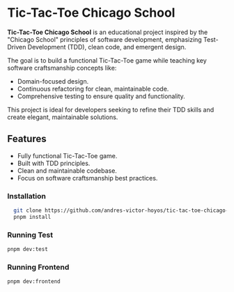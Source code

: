# Tic-Tac-Toe Chicago School  

**Tic-Tac-Toe Chicago School** is an educational project inspired by the "Chicago School" principles of software development, emphasizing Test-Driven Development (TDD), clean code, and emergent design.  

The goal is to build a functional Tic-Tac-Toe game while teaching key software craftsmanship concepts like:  
- Domain-focused design.  
- Continuous refactoring for clean, maintainable code.  
- Comprehensive testing to ensure quality and functionality.  

This project is ideal for developers seeking to refine their TDD skills and create elegant, maintainable solutions.  

## Features  
- Fully functional Tic-Tac-Toe game.  
- Built with TDD principles.  
- Clean and maintainable codebase.  
- Focus on software craftsmanship best practices.  

### Installation  
 ```bash
   git clone https://github.com/andres-victor-hoyos/tic-tac-toe-chicago-school
   pnpm install
  ```

### Running Test   
  ```bash
  pnpm dev:test
  ```

### Running Frontend   
  ```bash
  pnpm dev:frontend
  ```

